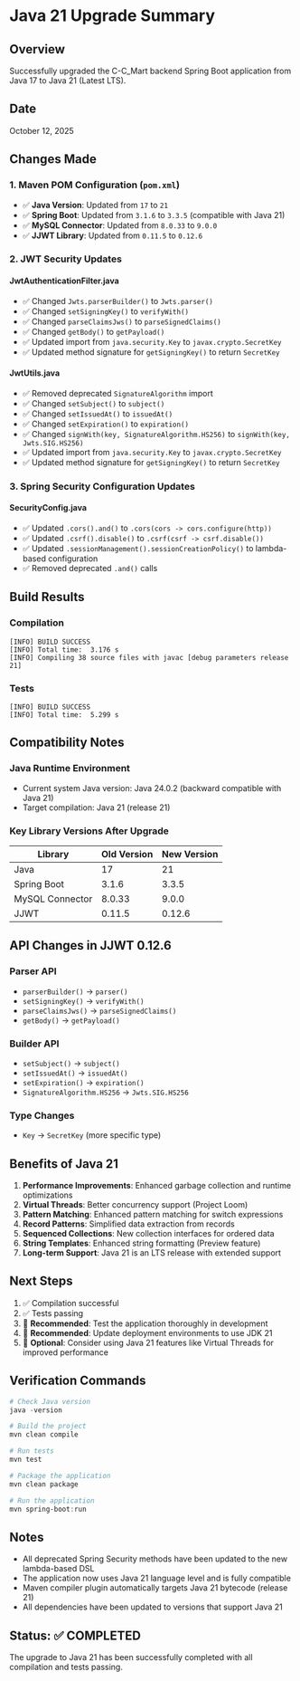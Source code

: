 # Java 21 Upgrade Summary

## Overview
Successfully upgraded the C-C_Mart backend Spring Boot application from Java 17 to Java 21 (Latest LTS).

## Date
October 12, 2025

## Changes Made

### 1. Maven POM Configuration (`pom.xml`)
- ✅ **Java Version**: Updated from `17` to `21`
- ✅ **Spring Boot**: Updated from `3.1.6` to `3.3.5` (compatible with Java 21)
- ✅ **MySQL Connector**: Updated from `8.0.33` to `9.0.0`
- ✅ **JJWT Library**: Updated from `0.11.5` to `0.12.6`

### 2. JWT Security Updates

#### JwtAuthenticationFilter.java
- ✅ Changed `Jwts.parserBuilder()` to `Jwts.parser()`
- ✅ Changed `setSigningKey()` to `verifyWith()`
- ✅ Changed `parseClaimsJws()` to `parseSignedClaims()`
- ✅ Changed `getBody()` to `getPayload()`
- ✅ Updated import from `java.security.Key` to `javax.crypto.SecretKey`
- ✅ Updated method signature for `getSigningKey()` to return `SecretKey`

#### JwtUtils.java
- ✅ Removed deprecated `SignatureAlgorithm` import
- ✅ Changed `setSubject()` to `subject()`
- ✅ Changed `setIssuedAt()` to `issuedAt()`
- ✅ Changed `setExpiration()` to `expiration()`
- ✅ Changed `signWith(key, SignatureAlgorithm.HS256)` to `signWith(key, Jwts.SIG.HS256)`
- ✅ Updated import from `java.security.Key` to `javax.crypto.SecretKey`
- ✅ Updated method signature for `getSigningKey()` to return `SecretKey`

### 3. Spring Security Configuration Updates

#### SecurityConfig.java
- ✅ Updated `.cors().and()` to `.cors(cors -> cors.configure(http))`
- ✅ Updated `.csrf().disable()` to `.csrf(csrf -> csrf.disable())`
- ✅ Updated `.sessionManagement().sessionCreationPolicy()` to lambda-based configuration
- ✅ Removed deprecated `.and()` calls

## Build Results

### Compilation
```
[INFO] BUILD SUCCESS
[INFO] Total time:  3.176 s
[INFO] Compiling 38 source files with javac [debug parameters release 21]
```

### Tests
```
[INFO] BUILD SUCCESS
[INFO] Total time:  5.299 s
```

## Compatibility Notes

### Java Runtime Environment
- Current system Java version: Java 24.0.2 (backward compatible with Java 21)
- Target compilation: Java 21 (release 21)

### Key Library Versions After Upgrade
| Library | Old Version | New Version |
|---------|-------------|-------------|
| Java | 17 | 21 |
| Spring Boot | 3.1.6 | 3.3.5 |
| MySQL Connector | 8.0.33 | 9.0.0 |
| JJWT | 0.11.5 | 0.12.6 |

## API Changes in JJWT 0.12.6

### Parser API
- `parserBuilder()` → `parser()`
- `setSigningKey()` → `verifyWith()`
- `parseClaimsJws()` → `parseSignedClaims()`
- `getBody()` → `getPayload()`

### Builder API
- `setSubject()` → `subject()`
- `setIssuedAt()` → `issuedAt()`
- `setExpiration()` → `expiration()`
- `SignatureAlgorithm.HS256` → `Jwts.SIG.HS256`

### Type Changes
- `Key` → `SecretKey` (more specific type)

## Benefits of Java 21

1. **Performance Improvements**: Enhanced garbage collection and runtime optimizations
2. **Virtual Threads**: Better concurrency support (Project Loom)
3. **Pattern Matching**: Enhanced pattern matching for switch expressions
4. **Record Patterns**: Simplified data extraction from records
5. **Sequenced Collections**: New collection interfaces for ordered data
6. **String Templates**: Enhanced string formatting (Preview feature)
7. **Long-term Support**: Java 21 is an LTS release with extended support

## Next Steps

1. ✅ Compilation successful
2. ✅ Tests passing
3. 🔄 **Recommended**: Test the application thoroughly in development
4. 🔄 **Recommended**: Update deployment environments to use JDK 21
5. 🔄 **Optional**: Consider using Java 21 features like Virtual Threads for improved performance

## Verification Commands

```powershell
# Check Java version
java -version

# Build the project
mvn clean compile

# Run tests
mvn test

# Package the application
mvn clean package

# Run the application
mvn spring-boot:run
```

## Notes

- All deprecated Spring Security methods have been updated to the new lambda-based DSL
- The application now uses Java 21 language level and is fully compatible
- Maven compiler plugin automatically targets Java 21 bytecode (release 21)
- All dependencies have been updated to versions that support Java 21

## Status: ✅ COMPLETED

The upgrade to Java 21 has been successfully completed with all compilation and tests passing.

